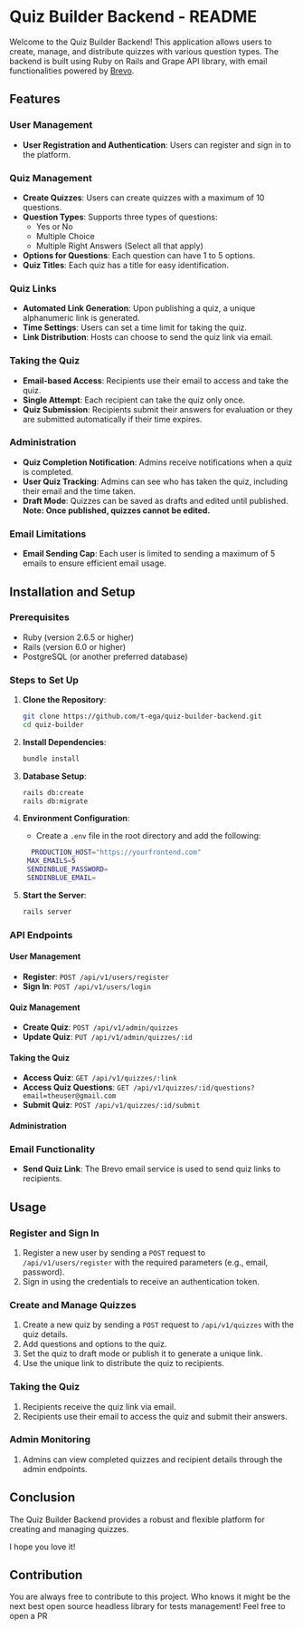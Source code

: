 # Quiz Builder Backend - README

Welcome to the Quiz Builder Backend! This application allows users to create, manage, and distribute quizzes with various question types. The backend is built using Ruby on Rails and Grape API library, with email functionalities powered by [Brevo](https://www.brevo.com/).

## Features

### User Management

- **User Registration and Authentication**: Users can register and sign in to the platform.

### Quiz Management

- **Create Quizzes**: Users can create quizzes with a maximum of 10 questions.
- **Question Types**: Supports three types of questions:
  - Yes or No
  - Multiple Choice
  - Multiple Right Answers (Select all that apply)
- **Options for Questions**: Each question can have 1 to 5 options.
- **Quiz Titles**: Each quiz has a title for easy identification.

### Quiz Links

- **Automated Link Generation**: Upon publishing a quiz, a unique alphanumeric link is generated.
- **Time Settings**: Users can set a time limit for taking the quiz.
- **Link Distribution**: Hosts can choose to send the quiz link via email.

### Taking the Quiz

- **Email-based Access**: Recipients use their email to access and take the quiz.
- **Single Attempt**: Each recipient can take the quiz only once.
- **Quiz Submission**: Recipients submit their answers for evaluation or they are submitted automatically if their time expires.

### Administration

- **Quiz Completion Notification**: Admins receive notifications when a quiz is completed.
- **User Quiz Tracking**: Admins can see who has taken the quiz, including their email and the time taken.
- **Draft Mode**: Quizzes can be saved as drafts and edited until published. **Note: Once published, quizzes cannot be edited.**

### Email Limitations

- **Email Sending Cap**: Each user is limited to sending a maximum of 5 emails to ensure efficient email usage.

## Installation and Setup

### Prerequisites

- Ruby (version 2.6.5 or higher)
- Rails (version 6.0 or higher)
- PostgreSQL (or another preferred database)

### Steps to Set Up

1. **Clone the Repository**:

   ```sh
   git clone https://github.com/t-ega/quiz-builder-backend.git
   cd quiz-builder
   ```

2. **Install Dependencies**:

   ```sh
   bundle install
   ```

3. **Database Setup**:

   ```sh
   rails db:create
   rails db:migrate
   ```

4. **Environment Configuration**:

   - Create a `.env` file in the root directory and add the following:

   ```sh
     PRODUCTION_HOST="https://yourfrontend.com"
    MAX_EMAILS=5
    SENDINBLUE_PASSWORD=
    SENDINBLUE_EMAIL=
   ```

5. **Start the Server**:
   ```sh
   rails server
   ```

### API Endpoints

#### User Management

- **Register**: `POST /api/v1/users/register`
- **Sign In**: `POST /api/v1/users/login`

#### Quiz Management

- **Create Quiz**: `POST /api/v1/admin/quizzes`
- **Update Quiz**: `PUT /api/v1/admin/quizzes/:id`

#### Taking the Quiz

- **Access Quiz**: `GET /api/v1/quizzes/:link`
- **Access Quiz Questions**: `GET /api/v1/quizzes/:id/questions?email=theuser@gmail.com`
- **Submit Quiz**: `POST /api/v1/quizzes/:id/submit`

#### Administration

### Email Functionality

- **Send Quiz Link**: The Brevo email service is used to send quiz links to recipients.

## Usage

### Register and Sign In

1. Register a new user by sending a `POST` request to `/api/v1/users/register` with the required parameters (e.g., email, password).
2. Sign in using the credentials to receive an authentication token.

### Create and Manage Quizzes

1. Create a new quiz by sending a `POST` request to `/api/v1/quizzes` with the quiz details.
2. Add questions and options to the quiz.
3. Set the quiz to draft mode or publish it to generate a unique link.
4. Use the unique link to distribute the quiz to recipients.

### Taking the Quiz

1. Recipients receive the quiz link via email.
2. Recipients use their email to access the quiz and submit their answers.

### Admin Monitoring

1. Admins can view completed quizzes and recipient details through the admin endpoints.

## Conclusion

The Quiz Builder Backend provides a robust and flexible platform for creating and managing quizzes.

I hope you love it!

## Contribution

You are always free to contribute to this project. Who knows it might be the next best open source headless library for tests management! Feel free to open a PR
